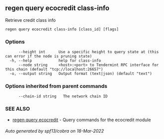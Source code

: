 ## regen query ecocredit class-info

Retrieve credit class info

```
regen query ecocredit class-info [class_id] [flags]
```

### Options

```
      --height int      Use a specific height to query state at (this can error if the node is pruning state)
  -h, --help            help for class-info
      --node string     <host>:<port> to Tendermint RPC interface for this chain (default "tcp://localhost:26657")
  -o, --output string   Output format (text|json) (default "text")
```

### Options inherited from parent commands

```
      --chain-id string   The network chain ID
```

### SEE ALSO

* [regen query ecocredit](regen_query_ecocredit.md)	 - Query commands for the ecocredit module

###### Auto generated by spf13/cobra on 18-Mar-2022
